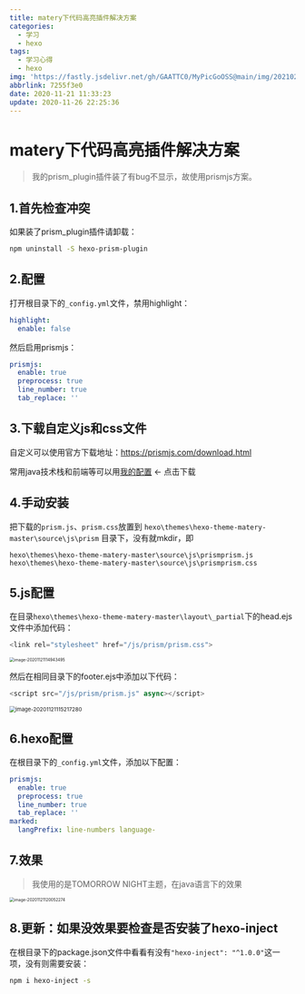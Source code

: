 ```yaml
---
title: matery下代码高亮插件解决方案
categories:
  - 学习
  - hexo
tags:
  - 学习心得
  - hexo
img: 'https://fastly.jsdelivr.net/gh/GAATTC0/MyPicGoOSS@main/img/20210210163912.png'
abbrlink: 7255f3e0
date: 2020-11-21 11:33:23
update: 2020-11-26 22:25:36
---
```


# matery下代码高亮插件解决方案

> 我的prism_plugin插件装了有bug不显示，故使用prismjs方案。

## 1.首先检查冲突

如果装了prism_plugin插件请卸载：

```bash
npm uninstall -S hexo-prism-plugin
```

## 2.配置

打开根目录下的`_config.yml`文件，禁用highlight：

```yml
highlight:
  enable: false
```

然后启用prismjs：

```yml
prismjs:
  enable: true
  preprocess: true
  line_number: true
  tab_replace: ''
```

## 3.下载自定义js和css文件

自定义可以使用官方下载地址：https://prismjs.com/download.html

常用java技术栈和前端等可以用[我的配置](https://gaattc.lanzoui.com/is2Qcily2wh)  <- 点击下载

## 4.手动安装

把下载的`prism.js`、`prism.css`放置到 `hexo\themes\hexo-theme-matery-master\source\js\prism` 目录下，没有就mkdir，即

```
hexo\themes\hexo-theme-matery-master\source\js\prismprism.js
hexo\themes\hexo-theme-matery-master\source\js\prismprism.css
```

## 5.js配置

在目录`hexo\themes\hexo-theme-matery-master\layout\_partial`下的head.ejs文件中添加代码：

```javascript
<link rel="stylesheet" href="/js/prism/prism.css">
```

<left><img src="https://fastly.jsdelivr.net/gh/GAATTC0/MyPicGoOSS@main/img/image-20201121114943495.png" alt="image-20201121114943495" style="zoom: 50%;" />

然后在相同目录下的footer.ejs中添加以下代码：

```javascript
<script src="/js/prism/prism.js" async></script>
```

<left><img src="https://fastly.jsdelivr.net/gh/GAATTC0/MyPicGoOSS@main/img/image-20201121115217280.png" alt="image-20201121115217280" style="zoom: 67%;" />

## 6.hexo配置

在根目录下的`_config.yml`文件，添加以下配置：

```yml
prismjs:
  enable: true
  preprocess: true
  line_number: true
  tab_replace: ''
marked:
  langPrefix: line-numbers language-
```

## 7.效果

> 我使用的是TOMORROW NIGHT主题，在java语言下的效果

<left><img src="https://fastly.jsdelivr.net/gh/GAATTC0/MyPicGoOSS@main/img/image-20201121120052274.png" alt="image-20201121120052274" style="zoom:50%;" />

## 8.更新：如果没效果要检查是否安装了hexo-inject

在根目录下的package.json文件中看看有没有`"hexo-inject": "^1.0.0"`这一项，没有则需要安装：

```bash
npm i hexo-inject -s
```

